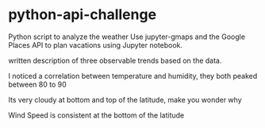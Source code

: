 # python-api-challenge
 Python script to analyze the weather
Use jupyter-gmaps and the Google Places API to plan vacations using Jupyter notebook.

written description of three observable trends based on the data.

I noticed a correlation between temperature and humidity, they both peaked between 80 to 90

Its very cloudy at bottom and top of the latitude, make you wonder why

Wind Speed is consistent at the bottom of the latitude
